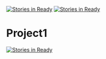 [![Stories in Ready](https://badge.waffle.io/AnaghaJais/project1.png?label=ready&title=Ready)](https://waffle.io/AnaghaJais/project1?utm_source=badge)
[![Stories in Ready](https://badge.waffle.io/briantimp/Project1.png?label=ready&title=Ready)](https://waffle.io/briantimp/Project1)
# Project1
[![Stories in Ready](https://badge.waffle.io/briantimp/Project1.png?label=ready&title=Ready)](http://waffle.io/briantimp/Project1)
